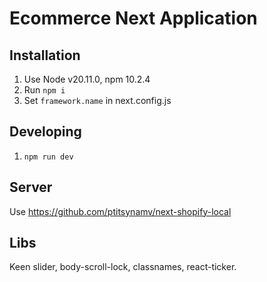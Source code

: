 # Ecommerce Next Application

## Installation

1. Use Node v20.11.0, npm 10.2.4
2. Run `npm i`
3. Set `framework.name` in next.config.js

## Developing

1. `npm run dev`

## Server

Use https://github.com/ptitsynamv/next-shopify-local

## Libs

Keen slider, body-scroll-lock, classnames, react-ticker.
